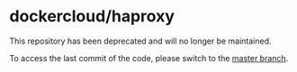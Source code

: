 # dockercloud/haproxy

This repository has been deprecated and will no longer be maintained.

To access the last commit of the code, please switch to the [master branch](https://github.com/docker/dockercloud-haproxy/tree/master).
